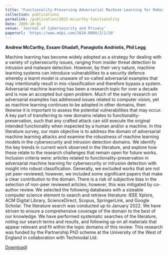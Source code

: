 ```yaml
---
title: "Functionality-Preserving Adversarial Machine Learning for Robust Classification in Cybersecurity and Intrusion Detection Domains: A Survey"
collection: publications
permalink: /publication/2022-mccarthy-functionality
date: 2009-10-01
venue: 'Journal of Cybersecurity and Privacy'
paperurl: 'https://www.mdpi.com/2624-800X/2/1/10'
---
```


**Andrew McCarthy, Essam Ghadafi, Panagiotis Andriotis, Phil Legg**

Machine learning has become widely adopted as a strategy for dealing with a variety of cybersecurity issues, ranging from insider threat detection to intrusion and malware detection. However, by their very nature, machine learning systems can introduce vulnerabilities to a security defence whereby a learnt model is unaware of so-called adversarial examples that may intentionally result in mis-classification and therefore bypass a system. Adversarial machine learning has been a research topic for over a decade and is now an accepted but open problem. Much of the early research on adversarial examples has addressed issues related to computer vision, yet as machine learning continues to be adopted in other domains, then likewise it is important to assess the potential vulnerabilities that may occur. A key part of transferring to new domains relates to functionality-preservation, such that any crafted attack can still execute the original intended functionality when inspected by a human and/or a machine. In this literature survey, our main objective is to address the domain of adversarial machine learning attacks and examine the robustness of machine learning models in the cybersecurity and intrusion detection domains. We identify the key trends in current work observed in the literature, and explore how these relate to the research challenges that remain open for future works. Inclusion criteria were: articles related to functionality-preservation in adversarial machine learning for cybersecurity or intrusion detection with insight into robust classification. Generally, we excluded works that are not yet peer-reviewed; however, we included some significant papers that make a clear contribution to the domain. There is a risk of subjective bias in the selection of non-peer reviewed articles; however, this was mitigated by co-author review. We selected the following databases with a sizeable computer science element to search and retrieve literature: IEEE Xplore, ACM Digital Library, ScienceDirect, Scopus, SpringerLink, and Google Scholar. The literature search was conducted up to January 2022. We have striven to ensure a comprehensive coverage of the domain to the best of our knowledge. We have performed systematic searches of the literature, noting our search terms and results, and following up on all materials that appear relevant and fit within the topic domains of this review. This research was funded by the Partnership PhD scheme at the University of the West of England in collaboration with Techmodal Ltd.

[Download](https://www.mdpi.com/2624-800X/2/1/10))
